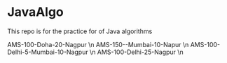 # JavaAlgo
This repo is for the practice for of Java algorithms 


AMS-100-Doha-20-Nagpur \n
AMS-150--Mumbai-10-Napur \n
AMS-100-Delhi-5-Mumbai-10-Nagpur \n
AMS-100-Delhi-25-Nagpur  \n
